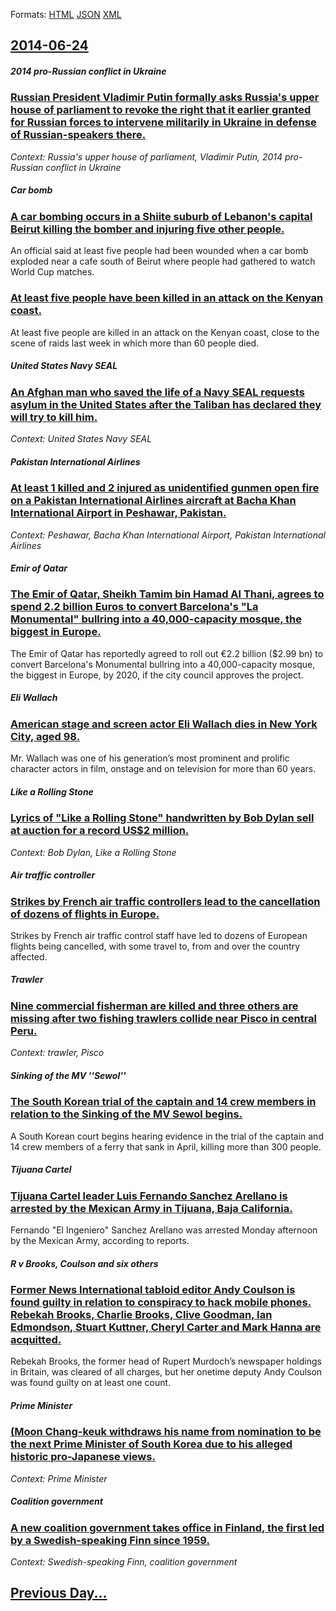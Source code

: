 
Formats: [HTML](2014/06/24/index.html)  [JSON](2014/06/24/index.json)  [XML](2014/06/24/index.xml)  

## [2014-06-24](/news/2014/06/24/index.md)

##### 2014 pro-Russian conflict in Ukraine
### [Russian President Vladimir Putin formally asks Russia's upper house of parliament to revoke the right that it earlier granted for Russian forces to intervene militarily in Ukraine in defense of Russian-speakers there. ](/news/2014/06/24/russian-president-vladimir-putin-formally-asks-russia-s-upper-house-of-parliament-to-revoke-the-right-that-it-earlier-granted-for-russian-fo.md)
_Context: Russia's upper house of parliament, Vladimir Putin, 2014 pro-Russian conflict in Ukraine_

##### Car bomb
### [A car bombing occurs in a Shiite suburb of Lebanon's capital Beirut killing the bomber and injuring five other people. ](/news/2014/06/24/a-car-bombing-occurs-in-a-shiite-suburb-of-lebanon-s-capital-beirut-killing-the-bomber-and-injuring-five-other-people.md)
An official said at least five people had been wounded when a car bomb exploded near a cafe south of Beirut where people had gathered to watch World Cup matches.

##### 
### [At least five people have been killed in an attack on the Kenyan coast. ](/news/2014/06/24/at-least-five-people-have-been-killed-in-an-attack-on-the-kenyan-coast.md)
At least five people are killed in an attack on the Kenyan coast, close to the scene of raids last week in which more than 60 people died.

##### United States Navy SEAL
### [An Afghan man who saved the life of a Navy SEAL requests asylum in the United States after the Taliban has declared they will try to kill him. ](/news/2014/06/24/an-afghan-man-who-saved-the-life-of-a-navy-seal-requests-asylum-in-the-united-states-after-the-taliban-has-declared-they-will-try-to-kill-hi.md)
_Context: United States Navy SEAL_

##### Pakistan International Airlines
### [At least 1 killed and 2 injured as unidentified gunmen open fire on a Pakistan International Airlines aircraft at Bacha Khan International Airport in Peshawar, Pakistan. ](/news/2014/06/24/at-least-1-killed-and-2-injured-as-unidentified-gunmen-open-fire-on-a-pakistan-international-airlines-aircraft-at-bacha-khan-international-a.md)
_Context: Peshawar, Bacha Khan International Airport, Pakistan International Airlines_

##### Emir of Qatar
### [The Emir of Qatar, Sheikh Tamim bin Hamad Al Thani, agrees to spend 2.2 billion Euros to convert Barcelona's "La Monumental" bullring into a 40,000-capacity mosque, the biggest in Europe. ](/news/2014/06/24/the-emir-of-qatar-sheikh-tamim-bin-hamad-al-thani-agrees-to-spend-2-2-billion-euros-to-convert-barcelona-s-la-monumental-bullring-into-a.md)
The Emir of Qatar has reportedly agreed to roll out €2.2 billion ($2.99 bn) to convert Barcelona&#039;s Monumental bullring into a 40,000-capacity mosque, the biggest in Europe, by 2020, if the city council approves the project.

##### Eli Wallach
### [American stage and screen actor Eli Wallach dies in New York City, aged 98. ](/news/2014/06/24/american-stage-and-screen-actor-eli-wallach-dies-in-new-york-city-aged-98.md)
Mr. Wallach was one of his generation’s most prominent and prolific character actors in film, onstage and on television for more than 60 years.

##### Like a Rolling Stone
### [Lyrics of "Like a Rolling Stone" handwritten by Bob Dylan sell at auction for a record US$2 million. ](/news/2014/06/24/lyrics-of-like-a-rolling-stone-handwritten-by-bob-dylan-sell-at-auction-for-a-record-us-2-million.md)
_Context: Bob Dylan, Like a Rolling Stone_

##### Air traffic controller
### [Strikes by French air traffic controllers lead to the cancellation of dozens of flights in Europe. ](/news/2014/06/24/strikes-by-french-air-traffic-controllers-lead-to-the-cancellation-of-dozens-of-flights-in-europe.md)
Strikes by French air traffic control staff have led to dozens of European flights being cancelled, with some travel to, from and over the country affected. 

##### Trawler
### [Nine commercial fisherman are killed and three others are missing after two fishing trawlers collide near Pisco in central Peru. ](/news/2014/06/24/nine-commercial-fisherman-are-killed-and-three-others-are-missing-after-two-fishing-trawlers-collide-near-pisco-in-central-peru.md)
_Context: trawler, Pisco_

##### Sinking of the MV ''Sewol''
### [The South Korean trial of the captain and 14 crew members in relation to the Sinking of the MV Sewol begins. ](/news/2014/06/24/the-south-korean-trial-of-the-captain-and-14-crew-members-in-relation-to-the-sinking-of-the-mv-sewol-begins.md)
A South Korean court begins hearing evidence in the trial of the captain and 14 crew members of a ferry that sank in April, killing more than 300 people.

##### Tijuana Cartel
### [Tijuana Cartel leader Luis Fernando Sanchez Arellano is arrested by the Mexican Army in Tijuana, Baja California. ](/news/2014/06/24/tijuana-cartel-leader-luis-fernando-sa-nchez-arellano-is-arrested-by-the-mexican-army-in-tijuana-baja-california.md)
Fernando &quot;El Ingeniero&quot; Sanchez Arellano was arrested Monday afternoon by the Mexican Army, according to reports. 

##### R v Brooks, Coulson and six others
### [Former News International tabloid editor Andy Coulson is found guilty in relation to conspiracy to hack mobile phones. Rebekah Brooks, Charlie Brooks, Clive Goodman, Ian Edmondson, Stuart Kuttner, Cheryl Carter and Mark Hanna are acquitted. ](/news/2014/06/24/former-news-international-tabloid-editor-andy-coulson-is-found-guilty-in-relation-to-conspiracy-to-hack-mobile-phones-rebekah-brooks-charl.md)
Rebekah Brooks, the former head of Rupert Murdoch’s newspaper holdings in Britain, was cleared of all charges, but her onetime deputy Andy Coulson was found guilty on at least one count.

##### Prime Minister
### [ (Moon Chang-keuk withdraws his name from nomination to be the next Prime Minister of South Korea due to his alleged historic pro-Japanese views. ](/news/2014/06/24/moon-chang-keuk-withdraws-his-name-from-nomination-to-be-the-next-prime-minister-of-south-korea-due-to-his-alleged-historic-pro-japanese-v.md)
_Context: Prime Minister_

##### Coalition government
### [A new coalition government takes office in Finland, the first led by a Swedish-speaking Finn since 1959. ](/news/2014/06/24/a-new-coalition-government-takes-office-in-finland-the-first-led-by-a-swedish-speaking-finn-since-1959.md)
_Context: Swedish-speaking Finn, coalition government_

## [Previous Day...](/news/2014/06/23/index.md)

